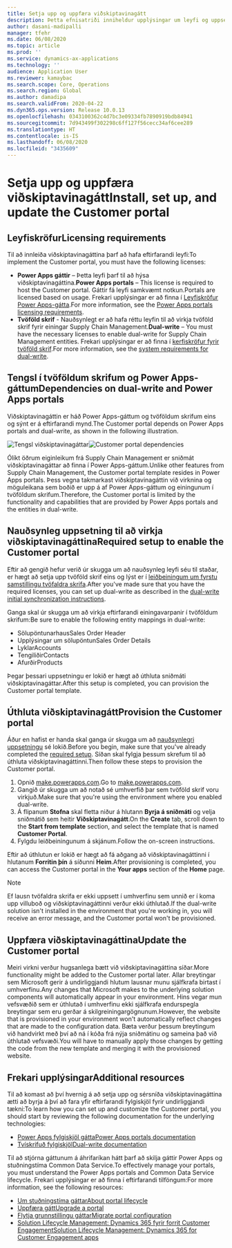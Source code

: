 ```yaml
---
title: Setja upp og uppfæra viðskiptavinagátt
description: Þetta efnisatriði inniheldur upplýsingar um leyfi og uppsetningarleiðbeiningar fyrir viðskiptavinagáttina.
author: dasani-madipalli
manager: tfehr
ms.date: 06/08/2020
ms.topic: article
ms.prod: ''
ms.service: dynamics-ax-applications
ms.technology: ''
audience: Application User
ms.reviewer: kamaybac
ms.search.scope: Core, Operations
ms.search.region: Global
ms.author: damadipa
ms.search.validFrom: 2020-04-22
ms.dyn365.ops.version: Release 10.0.13
ms.openlocfilehash: 0343100362c4d7bc3e09334fb7890919bdb84941
ms.sourcegitcommit: 7d943499f302298c6ff127f56cecc34af6cee289
ms.translationtype: HT
ms.contentlocale: is-IS
ms.lasthandoff: 06/08/2020
ms.locfileid: "3435609"
---
```

# <a name="install-set-up-and-update-the-customer-portal"></a><span data-ttu-id="fa943-103">Setja upp og uppfæra viðskiptavinagátt</span><span class="sxs-lookup"><span data-stu-id="fa943-103">Install, set up, and update the Customer portal</span></span>

## <a name="licensing-requirements"></a><span data-ttu-id="fa943-104">Leyfiskröfur</span><span class="sxs-lookup"><span data-stu-id="fa943-104">Licensing requirements</span></span>

<span data-ttu-id="fa943-105">Til að innleiða viðskiptavinagáttina þarf að hafa eftirfarandi leyfi:</span><span class="sxs-lookup"><span data-stu-id="fa943-105">To implement the Customer portal, you must have the following licenses:</span></span>

- <span data-ttu-id="fa943-106">**Power Apps gáttir** – Þetta leyfi þarf til að hýsa viðskiptavinagáttina.</span><span class="sxs-lookup"><span data-stu-id="fa943-106">**Power Apps portals** – This license is required to host the Customer portal.</span></span> <span data-ttu-id="fa943-107">Gáttir fá leyfi samkvæmt notkun.</span><span class="sxs-lookup"><span data-stu-id="fa943-107">Portals are licensed based on usage.</span></span> <span data-ttu-id="fa943-108">Frekari upplýsingar er að finna í [Leyfiskröfur Power Apps-gátta](https://docs.microsoft.com/power-platform/admin/powerapps-flow-licensing-faq#portals).</span><span class="sxs-lookup"><span data-stu-id="fa943-108">For more information, see the [Power Apps portals licensing requirements](https://docs.microsoft.com/power-platform/admin/powerapps-flow-licensing-faq#portals).</span></span>
- <span data-ttu-id="fa943-109">**Tvöföld skrif** - Nauðsynlegt er að hafa réttu leyfin til að virkja tvöföld skrif fyrir einingar Supply Chain Management.</span><span class="sxs-lookup"><span data-stu-id="fa943-109">**Dual-write** – You must have the necessary licenses to enable dual-write for Supply Chain Management entities.</span></span> <span data-ttu-id="fa943-110">Frekari upplýsingar er að finna í [kerfiskröfur fyrir tvöföld skrif](../../fin-ops-core/dev-itpro/data-entities/dual-write/dual-write-system-req.md).</span><span class="sxs-lookup"><span data-stu-id="fa943-110">For more information, see the [system requirements for dual-write](../../fin-ops-core/dev-itpro/data-entities/dual-write/dual-write-system-req.md).</span></span>

## <a name="dependencies-on-dual-write-and-power-apps-portals"></a><span data-ttu-id="fa943-111">Tengsl í tvöföldum skrifum og Power Apps-gáttum</span><span class="sxs-lookup"><span data-stu-id="fa943-111">Dependencies on dual-write and Power Apps portals</span></span>

<span data-ttu-id="fa943-112">Viðskiptavinagáttin er háð Power Apps-gáttum og tvöföldum skrifum eins og sýnt er á eftirfarandi mynd.</span><span class="sxs-lookup"><span data-stu-id="fa943-112">The Customer portal depends on Power Apps portals and dual-write, as shown in the following illustration.</span></span>

<span data-ttu-id="fa943-113">![Tengsl viðskiptavinagáttar](media/customer-portal-elements.png "Tengsl viðskiptavinagáttar")</span><span class="sxs-lookup"><span data-stu-id="fa943-113">![Customer portal dependencies](media/customer-portal-elements.png "Customer portal dependencies")</span></span>

<span data-ttu-id="fa943-114">Ólíkt öðrum eiginleikum frá Supply Chain Management er sniðmát viðskiptavinagáttar að finna í Power Apps-gáttum.</span><span class="sxs-lookup"><span data-stu-id="fa943-114">Unlike other features from Supply Chain Management, the Customer portal template resides in Power Apps portals.</span></span> <span data-ttu-id="fa943-115">Þess vegna takmarkast viðskiptavinagáttin við virknina og möguleikana sem boðið er upp á af Power Apps-gáttum og einingunum í tvöföldum skrifum.</span><span class="sxs-lookup"><span data-stu-id="fa943-115">Therefore, the Customer portal is limited by the functionality and capabilities that are provided by Power Apps portals and the entities in dual-write.</span></span>

## <a name="required-setup-to-enable-the-customer-portal"></a><a name="required-setup"></a><span data-ttu-id="fa943-116">Nauðsynleg uppsetning til að virkja viðskiptavinagáttina</span><span class="sxs-lookup"><span data-stu-id="fa943-116">Required setup to enable the Customer portal</span></span>

<span data-ttu-id="fa943-117">Eftir að gengið hefur verið úr skugga um að nauðsynleg leyfi séu til staðar, er hægt að setja upp tvöföld skrif eins og lýst er í [leiðbeiningum um fyrstu samstillingu tvöfaldra skrifa](../../fin-ops-core/dev-itpro/data-entities/dual-write/initial-sync.md).</span><span class="sxs-lookup"><span data-stu-id="fa943-117">After you've made sure that you have the required licenses, you can set up dual-write as described in the [dual-write initial synchronization instructions](../../fin-ops-core/dev-itpro/data-entities/dual-write/initial-sync.md).</span></span>

<span data-ttu-id="fa943-118">Ganga skal úr skugga um að virkja eftirfarandi einingavarpanir í tvöföldum skrifum:</span><span class="sxs-lookup"><span data-stu-id="fa943-118">Be sure to enable the following entity mappings in dual-write:</span></span>

- <span data-ttu-id="fa943-119">Sölupöntunarhaus</span><span class="sxs-lookup"><span data-stu-id="fa943-119">Sales Order Header</span></span>
- <span data-ttu-id="fa943-120">Upplýsingar um sölupöntun</span><span class="sxs-lookup"><span data-stu-id="fa943-120">Sales Order Details</span></span>
- <span data-ttu-id="fa943-121">Lyklar</span><span class="sxs-lookup"><span data-stu-id="fa943-121">Accounts</span></span>
- <span data-ttu-id="fa943-122">Tengiliðir</span><span class="sxs-lookup"><span data-stu-id="fa943-122">Contacts</span></span>
- <span data-ttu-id="fa943-123">Afurðir</span><span class="sxs-lookup"><span data-stu-id="fa943-123">Products</span></span>

<span data-ttu-id="fa943-124">Þegar þessari uppsetningu er lokið er hægt að úthluta sniðmáti viðskiptavinagáttar.</span><span class="sxs-lookup"><span data-stu-id="fa943-124">After this setup is completed, you can provision the Customer portal template.</span></span>

## <a name="provision-the-customer-portal"></a><span data-ttu-id="fa943-125">Úthluta viðskiptavinagátt</span><span class="sxs-lookup"><span data-stu-id="fa943-125">Provision the Customer portal</span></span>

<span data-ttu-id="fa943-126">Áður en hafist er handa skal ganga úr skugga um að [nauðsynlegri uppsetningu](#required-setup) sé lokið.</span><span class="sxs-lookup"><span data-stu-id="fa943-126">Before you begin, make sure that you've already completed the [required setup](#required-setup).</span></span> <span data-ttu-id="fa943-127">Síðan skal fylgja þessum skrefum til að úthluta viðskiptavinagáttinni.</span><span class="sxs-lookup"><span data-stu-id="fa943-127">Then follow these steps to provision the Customer portal.</span></span>

1. <span data-ttu-id="fa943-128">Opnið [make.powerapps.com](https://make.powerapps.com/).</span><span class="sxs-lookup"><span data-stu-id="fa943-128">Go to [make.powerapps.com](https://make.powerapps.com/).</span></span>
2. <span data-ttu-id="fa943-129">Gangið úr skugga um að notað sé umhverfið þar sem tvöföld skrif voru virkjuð.</span><span class="sxs-lookup"><span data-stu-id="fa943-129">Make sure that you're using the environment where you enabled dual-write.</span></span>
3. <span data-ttu-id="fa943-130">Á flipanum **Stofna** skal fletta niður á hlutann **Byrja á sniðmáti** og velja sniðmátið sem heitir **Viðskiptavinagátt**.</span><span class="sxs-lookup"><span data-stu-id="fa943-130">On the **Create** tab, scroll down to the **Start from template** section, and select the template that is named **Customer Portal**.</span></span>
4. <span data-ttu-id="fa943-131">Fylgdu leiðbeiningunum á skjánum.</span><span class="sxs-lookup"><span data-stu-id="fa943-131">Follow the on-screen instructions.</span></span>

<span data-ttu-id="fa943-132">Eftir að úthlutun er lokið er hægt að fá aðgang að viðskiptavinagáttinni í hlutanum **Forritin þín** á síðunni **Heim**.</span><span class="sxs-lookup"><span data-stu-id="fa943-132">After provisioning is completed, you can access the Customer portal in the **Your apps** section of the **Home** page.</span></span>

> [!NOTE]
> <span data-ttu-id="fa943-133">Ef lausn tvöfaldra skrifa er ekki uppsett í umhverfinu sem unnið er í koma upp villuboð og viðskiptavinagáttinni verður ekki úthlutað.</span><span class="sxs-lookup"><span data-stu-id="fa943-133">If the dual-write solution isn't installed in the environment that you're working in, you will receive an error message, and the Customer portal won't be provisioned.</span></span>

## <a name="update-the-customer-portal"></a><span data-ttu-id="fa943-134">Uppfæra viðskiptavinagáttina</span><span class="sxs-lookup"><span data-stu-id="fa943-134">Update the Customer portal</span></span>

<span data-ttu-id="fa943-135">Meiri virkni verður hugsanlega bætt við viðskiptavinagáttina síðar.</span><span class="sxs-lookup"><span data-stu-id="fa943-135">More functionality might be added to the Customer portal later.</span></span> <span data-ttu-id="fa943-136">Allar breytingar sem Microsoft gerir á undirliggjandi hlutum lausnar munu sjálfkrafa birtast í umhverfinu.</span><span class="sxs-lookup"><span data-stu-id="fa943-136">Any changes that Microsoft makes to the underlying solution components will automatically appear in your environment.</span></span> <span data-ttu-id="fa943-137">Hins vegar mun vefsvæðið sem er úthlutað í umhverfinu ekki sjálfkrafa endurspegla breytingar sem eru gerðar á skilgreiningargögnunum.</span><span class="sxs-lookup"><span data-stu-id="fa943-137">However, the website that is provisioned in your environment won't automatically reflect changes that are made to the configuration data.</span></span> <span data-ttu-id="fa943-138">Bæta verður þessum breytingum við handvirkt með því að ná í kóða frá nýja sniðmátinu og sameina það við úthlutað vefsvæði.</span><span class="sxs-lookup"><span data-stu-id="fa943-138">You will have to manually apply those changes by getting the code from the new template and merging it with the provisioned website.</span></span>

## <a name="additional-resources"></a><span data-ttu-id="fa943-139">Frekari upplýsingar</span><span class="sxs-lookup"><span data-stu-id="fa943-139">Additional resources</span></span>

<span data-ttu-id="fa943-140">Til að komast að því hvernig á að setja upp og sérsníða viðskiptavinagáttina ætti að byrja á því að fara yfir eftirfarandi fylgiskjöl fyrir undirliggjandi tækni:</span><span class="sxs-lookup"><span data-stu-id="fa943-140">To learn how you can set up and customize the Customer portal, you should start by reviewing the following documentation for the underlying technologies:</span></span>

- [<span data-ttu-id="fa943-141">Power Apps fylgiskjöl gátta</span><span class="sxs-lookup"><span data-stu-id="fa943-141">Power Apps portals documentation</span></span>](https://docs.microsoft.com/powerapps/maker/portals/overview)
- [<span data-ttu-id="fa943-142">Tvískrifuð fylgiskjöl</span><span class="sxs-lookup"><span data-stu-id="fa943-142">Dual-write documentation</span></span>](../../fin-ops-core/dev-itpro/data-entities/dual-write/dual-write-home-page.md)

<span data-ttu-id="fa943-143">Til að stjórna gáttunum á áhrifaríkan hátt þarf að skilja gáttir Power Apps og stuðningstíma Common Data Service.</span><span class="sxs-lookup"><span data-stu-id="fa943-143">To effectively manage your portals, you must understand the Power Apps portals and Common Data Service lifecycle.</span></span> <span data-ttu-id="fa943-144">Frekari upplýsingar er að finna í eftirfarandi tilföngum:</span><span class="sxs-lookup"><span data-stu-id="fa943-144">For more information, see the following resources:</span></span>

- [<span data-ttu-id="fa943-145">Um stuðningstíma gáttar</span><span class="sxs-lookup"><span data-stu-id="fa943-145">About portal lifecycle</span></span>](https://docs.microsoft.com/powerapps/maker/portals/admin/portal-lifecycle)
- [<span data-ttu-id="fa943-146">Uppfæra gátt</span><span class="sxs-lookup"><span data-stu-id="fa943-146">Upgrade a portal</span></span>](https://docs.microsoft.com/powerapps/maker/portals/admin/upgrade-portal)
- [<span data-ttu-id="fa943-147">Flytja grunnstillingu gáttar</span><span class="sxs-lookup"><span data-stu-id="fa943-147">Migrate portal configuration</span></span>](https://docs.microsoft.com/powerapps/maker/portals/admin/migrate-portal-configuration)
- [<span data-ttu-id="fa943-148">Solution Lifecycle Management: Dynamics 365 fyrir forrit Customer Engagement</span><span class="sxs-lookup"><span data-stu-id="fa943-148">Solution Lifecycle Management: Dynamics 365 for Customer Engagement apps</span></span>](https://www.microsoft.com/download/details.aspx?id=57777)
